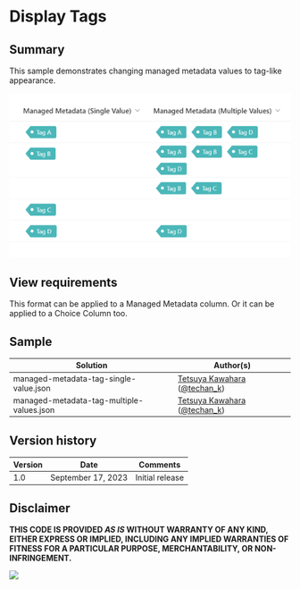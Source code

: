 # Display Tags

## Summary
This sample demonstrates changing managed metadata values to tag-like appearance.

![screenshot of the sample](./assets/screenshot.png)

## View requirements
This format can be applied to a Managed Metadata column. Or it can be applied to a Choice Column too.

## Sample

Solution|Author(s)
--------|---------
managed-metadata-tag-single-value.json | [Tetsuya Kawahara](https://github.com/tecchan1107) ([@techan_k](https://twitter.com/techan_k))
managed-metadata-tag-multiple-values.json | [Tetsuya Kawahara](https://github.com/tecchan1107) ([@techan_k](https://twitter.com/techan_k))

## Version history

Version |Date               |Comments
--------|-------------------|--------
1.0     |September 17, 2023 |Initial release

## Disclaimer
**THIS CODE IS PROVIDED *AS IS* WITHOUT WARRANTY OF ANY KIND, EITHER EXPRESS OR IMPLIED, INCLUDING ANY IMPLIED WARRANTIES OF FITNESS FOR A PARTICULAR PURPOSE, MERCHANTABILITY, OR NON-INFRINGEMENT.**

<img src="https://pnptelemetry.azurewebsites.net/list-formatting/column-samples/managed-metadata-tag" />